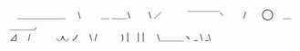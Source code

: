 　＿＿＿＿＿＿
　 \ 　　 ＿ ＿＿\ 
　　\ ／　　 　￣￣￣￣◝
　　 /　　◯ 　＿＿＿＿◞  
⊿　 /　　 　◟⋏◞ ノ
　\ /　　　)   |　| |
　  \＿＿＿ヽ \_ \ _\
